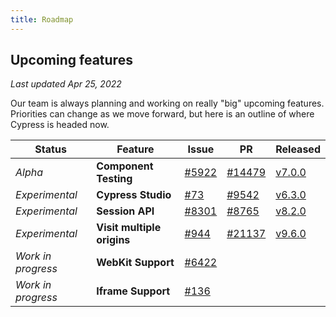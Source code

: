 ```yaml
---
title: Roadmap
---
```


## Upcoming features

_Last updated Apr 25, 2022_

Our team is always planning and working on really "big" upcoming features.
Priorities can change as we move forward, but here is an outline of where
Cypress is headed now.

| Status             | Feature                    | Issue                                                      | PR                                                         | Released                                     |
| ------------------ | -------------------------- | ---------------------------------------------------------- | ---------------------------------------------------------- | -------------------------------------------- |
| _Alpha_            | **Component Testing**      | [#5922](https://github.com/cypress-io/cypress/issues/5922) | [#14479](https://github.com/cypress-io/cypress/pull/14479) | [v7.0.0](/guides/references/changelog#7-0-0) |
| _Experimental_     | **Cypress Studio**         | [#73](https://github.com/cypress-io/cypress/issues/73)     | [#9542](https://github.com/cypress-io/cypress/pull/9542)   | [v6.3.0](/guides/references/changelog#6-3-0) |
| _Experimental_     | **Session API**            | [#8301](https://github.com/cypress-io/cypress/issues/8301) | [#8765](https://github.com/cypress-io/cypress/pull/8765)   | [v8.2.0](/guides/references/changelog#8-2-0) |
| _Experimental_     | **Visit multiple origins** | [#944](https://github.com/cypress-io/cypress/issues/944)   | [#21137](https://github.com/cypress-io/cypress/pull/21137) | [v9.6.0](/guides/references/changelog#9-6-0) |
| _Work in progress_ | **WebKit Support**         | [#6422](https://github.com/cypress-io/cypress/issues/6422) |                                                            |                                              |
| _Work in progress_ | **Iframe Support**         | [#136](https://github.com/cypress-io/cypress/issues/136)   |                                                            |                                              |
